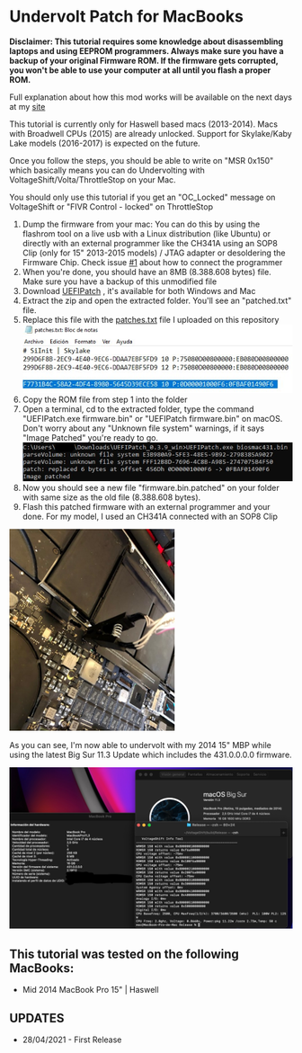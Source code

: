 # Undervolt Patch for MacBooks

**Disclaimer: This tutorial requires some knowledge about disassembling laptops and using EEPROM programmers. Always make sure you have a backup of your original Firmware ROM. If the firmware gets corrupted, you won't be able to use your computer at all until you flash a proper ROM.**

Full explanation about how this mod works will be available on the next days at my [site](https://ismaelhg.github.io/)

This tutorial is currently only for Haswell based macs (2013-2014). Macs with Broadwell CPUs (2015) are already unlocked. Support for Skylake/Kaby Lake models (2016-2017) is expected on the future.

Once you follow the steps, you should be able to write on "MSR 0x150" which basically means you can do Undervolting with VoltageShift/Volta/ThrottleStop on your Mac.

You should only use this tutorial if you get an "OC_Locked" message on VoltageShift or "FIVR Control - locked" on ThrottleStop

1. Dump the firmware from your mac: You can do this by using the flashrom tool on a live usb with a Linux distribution (like Ubuntu) or directly with an external programmer like the CH341A using an SOP8 Clip (only for 15" 2013-2015 models) / JTAG adapter or desoldering the Firmware Chip. Check issue [#1](../../issues/1) about how to connect the programmer
2. When you're done, you should have an 8MB (8.388.608 bytes) file. Make sure you have a backup of this unmodified file
3. Download [UEFIPatch](https://github.com/LongSoft/UEFITool/releases/tag/0.28.0) , it's available for both Windows and Mac
4. Extract the zip and open the extracted folder. You'll see an "patched.txt" file.
5. Replace this file with the [patches.txt](patches.txt) file I uploaded on this repository 
![alt text](patches.jpg)
6. Copy the ROM file from step 1 into the folder
7. Open a terminal, cd to the extracted folder, type the command "UEFIPatch.exe firmware.bin" or "UEFIPatch firmware.bin" on macOS. Don't worry about any "Unknown file system" warnings, if it says "Image Patched" you're ready to go.                                                             
    ![alt text](UEFIPatch.jpg)
8. Now you should see a new file "firmware.bin.patched" on your folder with same size as the old file (8.388.608 bytes).
9. Flash this patched firmware with an external programmer and your done. For my model, I used an CH341A connected with an SOP8 Clip
  
  <img src="SOP8.jpg" width="294" height="359">

As you can see, I'm now able to undervolt with my 2014 15" MBP while using the latest Big Sur 11.3 Update which includes the 431.0.0.0.0 firmware.

![alt text](Undervolt.jpg)

## This tutorial was tested on the following MacBooks:
* Mid 2014 MacBook Pro 15" | Haswell

## UPDATES
* 28/04/2021 - First Release
